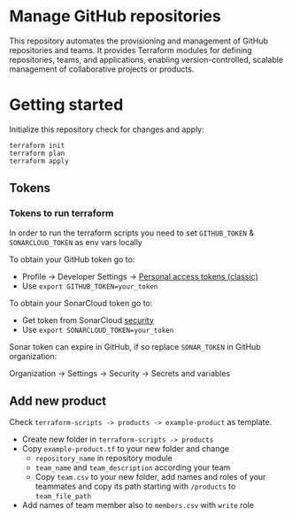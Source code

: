 # Manage GitHub repositories

This repository automates the provisioning and management of GitHub repositories and teams. It provides Terraform 
modules for defining repositories, teams, and applications, enabling version-controlled, scalable management 
of collaborative projects or products.

# Getting started

Initialize this repository check for changes and apply:

```
terraform init
terraform plan
terraform apply
```

## Tokens

### Tokens to run terraform

In order to run the terraform scripts you need to set `GITHUB_TOKEN` & `SONARCLOUD_TOKEN` as env vars locally

To obtain your GitHub token go to:

* Profile &rarr; Developer Settings &rarr; [Personal access tokens (classic)](https://github.com/settings/tokens)
* Use `export GITHUB_TOKEN=your_token`

To obtain your SonarCloud token go to:

* Get token from SonarCloud [security](https://sonarcloud.io/account/security)
* Use `export SONARCLOUD_TOKEN=your_token`

Sonar token can expire in GitHub, if so replace `SONAR_TOKEN` in GitHub organization:

Organization &rarr; Settings &rarr; Security &rarr; Secrets and variables

## Add new product

Check `terraform-scripts -> products -> example-product` as template.
* Create new folder in `terraform-scripts -> products`
* Copy `example-product.tf` to your new folder and change 
  * `repository_name` in repository module
  * `team_name` and `team_description` according your team
  * Copy `team.csv` to your new folder, add names and roles of your teammates and copy its path starting with `/products` to `team_file_path`
* Add names of team member also to `members.csv` with `write` role
